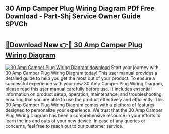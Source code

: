 ## 30 Amp Camper Plug Wiring Diagram PDf Free Download - Part-Shj Service Owner Guide SPVCh

# <h2><a href="http://dficmx.blite.top/?on=30+Amp+Camper+Plug+Wiring+Diagram">🔗Download New 👉🔴 30 Amp Camper Plug Wiring Diagram</a></h2>

[![30 Amp Camper Plug Wiring Diagram download](https://i.imgur.com/lujVjoI.png)](http://dficmx.blite.top/?on=30+Amp+Camper+Plug+Wiring+Diagram)
Start your journey with 30 Amp Camper Plug Wiring Diagram today! This user manual provides a detailed guide to help you get the most out of your product. To ensure a successful experience with your new 30 Amp Camper Plug Wiring Diagram, please read this user manual carefully before use. It includes essential information on product setup, operation, maintenance, and troubleshooting, ensuring that you are able to use the product effectively and efficiently. This 30 Amp Camper Plug Wiring Diagram comes with a plethora of features designed to personalize your experience. We trust that the 30 Amp Camper Plug Wiring Diagram has been a comprehensive resource in your efforts to learn the ins and outs of your new device. In case of any queries or concerns, feel free to reach out to our customer service.
